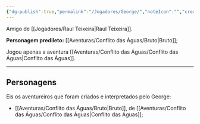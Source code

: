 ```yaml
---
{"dg-publish":true,"permalink":"/Jogadores/George/","noteIcon":"","created":"2025-10-13T17:42:06.485-03:00"}
---
```


Amigo de [[Jogadores/Raul Teixeira\|Raul Teixeira]].

**Personagem predileto:** [[Aventuras/Conflito das Águas/Bruto\|Bruto]];

Jogou apenas a aventura [[Aventuras/Conflito das Águas/Conflito das Águas\|Conflito das Águas]].

---
## Personagens
Eis os aventureiros que foram criados e interpretados pelo George:
- [[Aventuras/Conflito das Águas/Bruto\|Bruto]], de [[Aventuras/Conflito das Águas/Conflito das Águas\|Conflito das Águas]];
